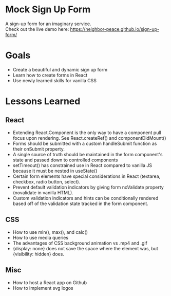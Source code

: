 # Mock Sign Up Form
A sign-up form for an imaginary service.  
Check out the live demo here: https://neighbor-peace.github.io/sign-up-form/

# Goals
- Create a beautiful and dynamic sign up form
- Learn how to create forms in React
- Use newly learned skills for vanilla CSS 

# Lessons Learned
## React
- Extending React.Component is the only way to have a component pull focus upon rendering. See React.createRef() and componentDidMount()
- Forms should be submitted with a custom handleSubmit function as their onSubmit property.
- A single source of truth should be maintained in the form component's state and passed down to controlled components
- setTimeout() has constrained use in React compared to vanilla JS because it must be nested in useState()
- Certain form elements have special considerations in React (textarea, checkbox, radio button, select).
- Prevent default validation indicators by giving form noValidate property (novalidate in vanilla HTML).
- Custom validation indicators and hints can be conditionally rendered based off of the validation state tracked in the form component.

## CSS
- How to use min(), max(), and calc()
- How to use media queries
- The advantages of CSS background animation vs .mp4 and .gif
- {display: none} does not save the space where the element was, but {visibility: hidden} does.

## Misc
- How to host a React app on Github
- How to implement svg logos
